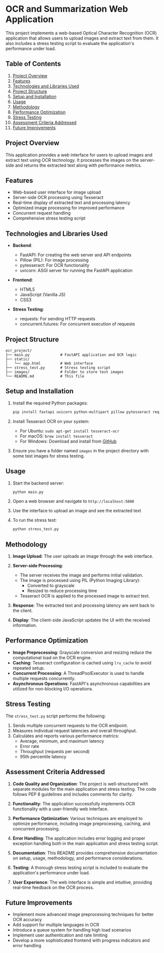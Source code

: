 # OCR and Summarization Web Application

This project implements a web-based Optical Character Recognition (OCR) application that allows users to upload images and extract text from them. It also includes a stress testing script to evaluate the application's performance under load.

## Table of Contents

1. [Project Overview](#project-overview)
2. [Features](#features)
3. [Technologies and Libraries Used](#technologies-and-libraries-used)
4. [Project Structure](#project-structure)
5. [Setup and Installation](#setup-and-installation)
6. [Usage](#usage)
7. [Methodology](#methodology)
8. [Performance Optimization](#performance-optimization)
9. [Stress Testing](#stress-testing)
10. [Assessment Criteria Addressed](#assessment-criteria-addressed)
11. [Future Improvements](#future-improvements)

## Project Overview

This application provides a web interface for users to upload images and extract text using OCR technology. It processes the images on the server-side and returns the extracted text along with performance metrics.

## Features

- Web-based user interface for image upload
- Server-side OCR processing using Tesseract
- Real-time display of extracted text and processing latency
- Optimized image processing for improved performance
- Concurrent request handling
- Comprehensive stress testing script

## Technologies and Libraries Used

- **Backend**:
  - FastAPI: For creating the web server and API endpoints
  - Pillow (PIL): For image processing
  - pytesseract: For OCR functionality
  - uvicorn: ASGI server for running the FastAPI application

- **Frontend**:
  - HTML5
  - JavaScript (Vanilla JS)
  - CSS3

- **Stress Testing**:
  - requests: For sending HTTP requests
  - concurrent.futures: For concurrent execution of requests

## Project Structure

```
ocr_project/
├── main.py              # FastAPI application and OCR logic
├── static/
│   └── app.html         # Web interface
├── stress_test.py       # Stress testing script
├── images/              # Folder to store test images
└── README.md            # This file
```

## Setup and Installation

1. Install the required Python packages:
   ```bash
   pip install fastapi uvicorn python-multipart pillow pytesseract requests
   ```

2. Install Tesseract OCR on your system:
   - For Ubuntu: `sudo apt-get install tesseract-ocr`
   - For macOS: `brew install tesseract`
   - For Windows: Download and install from [GitHub](https://github.com/UB-Mannheim/tesseract/wiki)

3. Ensure you have a folder named `images` in the project directory with some test images for stress testing.

## Usage

1. Start the backend server:
   ```bash
   python main.py
   ```

2. Open a web browser and navigate to `http://localhost:5000`

3. Use the interface to upload an image and see the extracted text

4. To run the stress test:
   ```bash
   python stress_test.py
   ```

## Methodology

1. **Image Upload**: The user uploads an image through the web interface.

2. **Server-side Processing**: 
   - The server receives the image and performs initial validation.
   - The image is processed using PIL (Python Imaging Library):
     - Converted to grayscale
     - Resized to reduce processing time
   - Tesseract OCR is applied to the processed image to extract text.

3. **Response**: The extracted text and processing latency are sent back to the client.

4. **Display**: The client-side JavaScript updates the UI with the received information.

## Performance Optimization

- **Image Preprocessing**: Grayscale conversion and resizing reduce the computational load on the OCR engine.
- **Caching**: Tesseract configuration is cached using `lru_cache` to avoid repeated setup.
- **Concurrent Processing**: A ThreadPoolExecutor is used to handle multiple requests concurrently.
- **Asynchronous Operations**: FastAPI's asynchronous capabilities are utilized for non-blocking I/O operations.

## Stress Testing

The `stress_test.py` script performs the following:

1. Sends multiple concurrent requests to the OCR endpoint.
2. Measures individual request latencies and overall throughput.
3. Calculates and reports various performance metrics:
   - Average, minimum, and maximum latency
   - Error rate
   - Throughput (requests per second)
   - 95th percentile latency

## Assessment Criteria Addressed

1. **Code Quality and Organization**: The project is well-structured with separate modules for the main application and stress testing. The code follows PEP 8 guidelines and includes comments for clarity.

2. **Functionality**: The application successfully implements OCR functionality with a user-friendly web interface.

3. **Performance Optimization**: Various techniques are employed to optimize performance, including image preprocessing, caching, and concurrent processing.

4. **Error Handling**: The application includes error logging and proper exception handling both in the main application and stress testing script.

5. **Documentation**: This README provides comprehensive documentation on setup, usage, methodology, and performance considerations.

6. **Testing**: A thorough stress testing script is included to evaluate the application's performance under load.

7. **User Experience**: The web interface is simple and intuitive, providing real-time feedback on the OCR process.

## Future Improvements

- Implement more advanced image preprocessing techniques for better OCR accuracy
- Add support for multiple languages in OCR
- Introduce a queue system for handling high load scenarios
- Implement user authentication and rate limiting
- Develop a more sophisticated frontend with progress indicators and error handling
